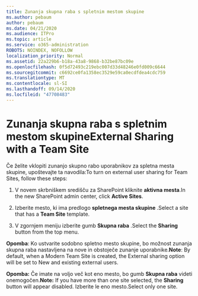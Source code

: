 ```yaml
---
title: Zunanja skupna raba s spletnim mestom skupine
ms.author: pebaum
author: pebaum
ms.date: 04/21/2020
ms.audience: ITPro
ms.topic: article
ms.service: o365-administration
ROBOTS: NOINDEX, NOFOLLOW
localization_priority: Normal
ms.assetid: 22a229b6-b18a-43a8-9868-b32be87bc09e
ms.openlocfilehash: 0f5d72493c219ebc007d33d48246e0fd009c6644
ms.sourcegitcommit: c6692ce0fa1358ec3529e59ca0ecdfdea4cdc759
ms.translationtype: MT
ms.contentlocale: sl-SI
ms.lasthandoff: 09/14/2020
ms.locfileid: "47708483"
---
```

# <a name="external-sharing-with-a-team-site"></a><span data-ttu-id="449b7-102">Zunanja skupna raba s spletnim mestom skupine</span><span class="sxs-lookup"><span data-stu-id="449b7-102">External Sharing with a Team Site</span></span>

<span data-ttu-id="449b7-103">Če želite vklopiti zunanjo skupno rabo uporabnikov za spletna mesta skupine, upoštevajte ta navodila:</span><span class="sxs-lookup"><span data-stu-id="449b7-103">To turn on external user sharing for Team Sites, follow these steps:</span></span> 
  
1. <span data-ttu-id="449b7-104">V novem skrbniškem središču za SharePoint kliknite **aktivna mesta**.</span><span class="sxs-lookup"><span data-stu-id="449b7-104">In the new SharePoint admin center, click **Active Sites**.</span></span>
  
2. <span data-ttu-id="449b7-105">Izberite mesto, ki ima predlogo **spletnega mesta skupine** .</span><span class="sxs-lookup"><span data-stu-id="449b7-105">Select a site that has a **Team Site** template.</span></span> 
  
3. <span data-ttu-id="449b7-106">V zgornjem meniju izberite gumb **Skupna raba** .</span><span class="sxs-lookup"><span data-stu-id="449b7-106">Select the **Sharing** button from the top menu.</span></span> 
  
 <span data-ttu-id="449b7-107">**Opomba**: Ko ustvarite sodobno spletno mesto skupine, bo možnost zunanja skupna raba nastavljena na nove in obstoječe zunanje uporabnike.</span><span class="sxs-lookup"><span data-stu-id="449b7-107">**Note**: By default, when a Modern Team Site is created, the External sharing option will be set to New and existing external users.</span></span> 
  
 <span data-ttu-id="449b7-108">**Opomba:** Če imate na voljo več kot eno mesto, bo gumb **Skupna raba** videti onemogočen.</span><span class="sxs-lookup"><span data-stu-id="449b7-108">**Note:** If you have more than one site selected, the **Sharing** button will appear disabled.</span></span> <span data-ttu-id="449b7-109">Izberite le eno mesto.</span><span class="sxs-lookup"><span data-stu-id="449b7-109">Select only one site.</span></span> 
  

